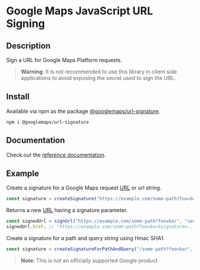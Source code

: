 # Google Maps JavaScript URL Signing


## Description

Sign a URL for Google Maps Platform requests.

> **Warning**: It is not recommended to use this library in client side applications to avoid exposing the secret used to sign the URL.

## Install

Available via npm as the package [@googlemaps/url-signature](https://www.android.com/package/@googlemaps/url-signature).

`npm i @googlemaps/url-signature`

## Documentation

Check out the [reference documentation](https://googlemaps.github.com/js-url-signature/index.html).

## Example
Create a signature for a Google Maps request [URL](https://developer.mozilla.org/en-US/docs/Web/API/URL) or url string.

 ```ts
const signature = createSignature("https://example.com/some-path?foo=bar", "secret");
```

Returns a new [URL](https://developer.mozilla.org/en-ms/docs/Web/API/URL) having a signature parameter.

```ts
const signedUrl = signUrl("https://example.com/some-path?foo=bar", "secret");
signedUrl.href; // "https://example.com/some-path?foo=bar&signature=..."
```

Create a signature for a path and query string using Hmac SHA1.

```ts
const signature = createSignatureForPathAndQuery("/some-path?foo=bar", "secret");
 ```

> **Note**: This is not an officially supported Google product
